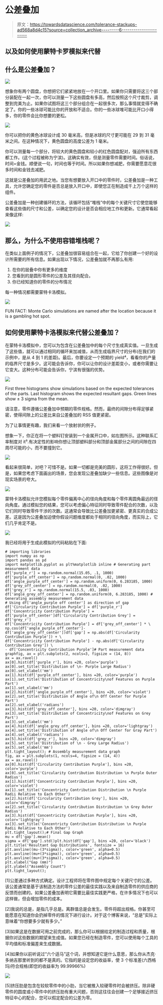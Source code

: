 # 公差叠加

> 原文：<https://towardsdatascience.com/tolerance-stackups-ad568a8d4c15?source=collection_archive---------6----------------------->

## 以及如何使用蒙特卡罗模拟来代替

## 什么是公差叠加？

![](img/ae74e80f6fa1212e9b4187108c7e3461.png)

想象你有两个圆盘，你想把它们紧紧地放在一个开口里。如果你只需要将这三个部分装配在一起一次，你可以测量一下这些圆盘有多高，然后按照这个尺寸裁剪，调整到完美为止。如果你试图将这三个部分组合在一起很多次，那么事情就变得不确定了。你的一些冰球可能比你的开放和不适合。你的一些冰球堆可能比开口小得多，你的零件会比你想要的更松。

![](img/3ab8b82d520e8726e5ec1f1ef75879f1.png)

你可以把你的黄色冰球设计成 30 毫米高，但是冰球的尺寸更可能在 29 到 31 毫米之间。在这种情况下，黄色圆盘的高度公差为 1 毫米。

你可以测量每一个部分，将较大的黄色圆盘和较小的红色圆盘配对，强迫所有东西都工作。(这个过程被称为宁滨)。这确实有效，但是测量零件需要时间。俗话说，时间=金钱。顺便说一句，时间也等于时间。所以如果你想减肥，你需要愿意花很多时间和金钱去减肥。

这就是公差叠加的用武之地。当您有想要放入开口中的零件时，公差叠加是一种工具，允许您确定您的零件是否总是放入开口中，即使您正在制造成千上万个这样的组件。

公差叠加是一种创建循环的方法，该循环包括“堆栈”中的每个关键尺寸它使您能够查看这些值的尺寸和公差，以确定您的设计是否会相应地工作和更新。它通常看起来像这样:

![](img/59cf4b2ec5215674ce071a6be95f215b.png)

## 那么，为什么不使用容错堆栈呢？

在类似上面例子的情况下，公差叠加很容易组合在一起，它给了你创建一个好的设计所需要的所有信息。如果出现以下情况，公差叠加就不再那么有用:

1.  在你的层叠中你有更多的维度
2.  您看到的是圆形零件的公差及其径向配合。
3.  你已经知道你的零件的分布情况

每一种情况都需要蒙特卡洛模拟。

![](img/f9a4b2210886ecdb29077f7f6b1766cf.png)

FUN FACT: Monte Carlo simulations are named after the location because it is a gambling hot spot.

## 如何使用蒙特卡洛模拟来代替公差叠加？

在蒙特卡洛模拟中，您可以为包含在公差叠加中的每个尺寸生成真实值。一旦生成了这些值，就可以通过相同的循环来加减值，从而生成临界尺寸的分布(在我们的示例中，是从 4 到 1 的差距)。最后，你要设定一个预期的 yield⁴，看看你的产量的临界尺寸是多少。这可能会告诉你，你可以让你的设计差距变小，或者你需要让它变大。这种分布可能会告诉你，宁滨有很强的优势。

![](img/1e723928a07e969ed9297009f271cf06.png)

First three histograms show simulations based on the expected tolerances of the parts. Last histogram shows the expected resultant gaps. Green lines show ± 3 sigma from the mean.

请注意，零件遵循公差叠加中预期的零件规格。然而，最终的间隙分布得足够紧密，使得间隙上的公差比来自公差叠加的 RSS 值更紧密。

为了让事情更有趣，我们来看一个放射状的例子。

想象一下，你正在将一个塑料钉安装到一个金属开口中，如左图所示。这种联系汇率制度对 it⁵.有决定性的影响你想让顶部塑料部分和顶部金属部分之间的间隙在四周尽可能的小，而不要撞到它。

![](img/5cf37883ae72bc63d18f0c50377127f3.png)

看起来很简单，对吧？可惜不是。如果一切都是完美的圆形，这将工作得很好。但是，如果您考虑下面画出的场景，您会发现公差叠加缺少一些信息。这些图像是对现实场景的夸大。

![](img/9926b39182925d5fba77b933eab0fb6d.png)

蒙特卡洛模拟允许您模拟每个零件偏离中心的径向角度和每个零件离圆角最远的径向角度。通过模拟您的结果，您可以考虑偏心特征同时导致零件配合的次数，以及它们同时导致零件干涉的次数。这通常会导致比公差叠加更紧密、更真实的合成公差。这是因为公差叠加迫使你假设问题维度都处于相同的径向角度，而实际上，它们几乎肯定不是。

![](img/579a953f7c05104a8a10b5f9291a90b6.png)

我已经将用于生成此模拟的代码粘贴在下面:

```
# importing libraries
import numpy as np 
import pandas as pd 
import matplotlib.pyplot as plt%matplotlib inline # Generating part measurement data
df['purple_r'] = np.random.normal(15.05, .1, 1000)
df['purple_off_center'] = np.random.normal(0, .02, 1000)
df['angle_purple_off_center'] = np.random.uniform(0, 6.283185, 1000)
df['grey_off_center'] = np.random.normal(0, .02, 1000)
df['grey_r'] = np.random.normal(15.5, .03, 1000)
df['angle_grey_off_center'] = np.random.uniform(0, 6.283185, 1000) # Generating assembly measurement data
# Using df['angle_purple off center'] as direction of gap
df['Circularity Contribution Purple'] = df['purple_r']
df['Concentricity Contribution Purple'] = df['purple_off_center']df['Circularity Contribution Grey'] = df['grey_r'] 
df['Concentricity Contribution Purple'] = df['grey_off_center'] * \
np.cos(df['angle_purple_off_center']-df['angle_grey_off_center'])df['gap'] = np.abs(df['Circularity Contribution Purple']) + \
df['Concentricity Contribution Purple'] - np.abs(df['Circularity Contribution Grey']) \
- df['Concentricity Contribution Purple']# Part measurement data graphfig, ax = plt.subplots(2, ncols=3, figsize = (14, 8))
ax = ax.ravel()
ax[0].hist(df['purple_r'], bins =20, color='purple')
ax[0].set_title('Distribution of \n- Purple Large Radius')
ax[0].set_xlabel('mm')
ax[1].hist(df['purple_off_center'], bins =20, color='purple')
ax[1].set_title('Distribution of Concentricity\nof Features on Purple Part')
ax[1].set_xlabel('mm')
ax[2].hist(df['angle_purple_off_center'], bins =20, color='violet')
ax[2].set_title('Distribution of Angle of\n Off Center for Purple Part')
ax[2].set_xlabel('radians')
ax[3].hist(df['grey_off_center'], bins =20, color='dimgray')
ax[3].set_title('Distribution of Concentricity\nof Features on Grey Part')
ax[3].set_xlabel('mm')
ax[4].hist(df['angle_grey_off_center'], bins =20, color='lightgray')
ax[4].set_title('Distribution of Angle of\n Off Center for Gray Part')
ax[4].set_xlabel('radians')
ax[5].hist(df['grey_r'], bins =20, color='dimgray')
ax[5].set_title('Distribution of \n - Grey Large Radius')
ax[5].set_xlabel('mm')
plt.tight_layout(); # Assembly measurement data graph
fig, ax = plt.subplots(1, ncols=4, figsize = (14, 4))
ax = ax.ravel()
ax[0].hist(df['Circularity Contribution Purple'], bins =20, color='purple')
ax[0].set_title('Circularity Contribution Distribution \n Purple Outer Radius')
ax[1].hist(df['Concentricity Contribution Purple'], bins =20, color='violet')
ax[1].set_title('Concentricty Contribution Distribution \n Purple Radii Relative to Each Other')
ax[2].hist(df['Circularity Contribution Grey'], bins =20, color='dimgray')
ax[2].set_title('Circularity Contribution Distribution \n Grey Outer Radius')
ax[3].hist(df['Concentricity Contribution Purple'], bins =20, color='lightgray')
ax[3].set_title('Concentricty Contribution Distribution \n Purple Radii Relative to Each Other')
plt.tight_layout();# Final Gap Graph
mu = df['gap'].mean()
sigma = df['gap'].std()plt.hist(df['gap'], bins =20, color='black')
plt.title('Resultant Gap Distributions', fontsize = 16)
plt.axvline((mu-(3*sigma)), color='green', alpha=0.5)
plt.axvline((mu+(3*sigma)), color='green', alpha=0.5)
plt.axvline((mu+(3*sigma)), color='green', alpha=0.5)
plt.xlabel("Gap (mm)")
plt.ylabel("Assembly Count")
plt.tight_layout();
```

[1]公差通过多种方式确定。设计工程师将在零件图中规定每个关键尺寸的公差。该公差通常是基于该制造方法的零件公差的最佳实践以及来自制造零件的供应商的反馈而创建的。如果公差叠加表明它需要比最佳实践更严格，在许多情况下也可以这样做，但会增加零件的成本。

[2]我说的总是，是指几乎总是。离群值总是会发生。零件将超出规格。你甚至可能愿意在知道你会扔掉零件的情况下进行设计。对于这个博客来说，“总是”实际上意味着“你想要多少就有多少。”

[3]如果这是在数据可用之前完成的，那么你可以根据给定的制造过程和质量，根据你对这些数据的期望来生成值。如果您已经在制造零件，您可以使用每个工具的平均值和标准偏差来生成数据。

[4]如果你以前听说过“六个适马”这个词，并想知道它是什么意思，那么你从杰克·多纳吉那里听到的都不是真的。它指的是设定您的收益率，使 3 个标准差(六西格玛)符合规格(即您的收益率为 99.99966%)

![](img/c02727cc01b5cd90ff3787a64657baff.png)

[5]挤压肋是包含在较软零件中的小肋，当它被推入较硬零件时会被挤压。除非硬零件的圆度或小零件中的挤压肋有重大问题，否则这往往会创建一个足够接近挤压特征中心的配合，您可以假定配合的公差为零。